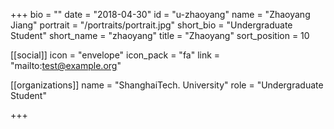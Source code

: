 +++
bio = ""
date = "2018-04-30"
id = "u-zhaoyang"
name = "Zhaoyang Jiang"
portrait = "/portraits/portrait.jpg"
short_bio = "Undergraduate Student"
short_name = "zhaoyang"
title = "Zhaoyang"
sort_position = 10

[[social]]
    icon = "envelope"
    icon_pack = "fa"
    link = "mailto:test@example.org"

[[organizations]]
    name = "ShanghaiTech. University"
    role = "Undergraduate Student"

+++
